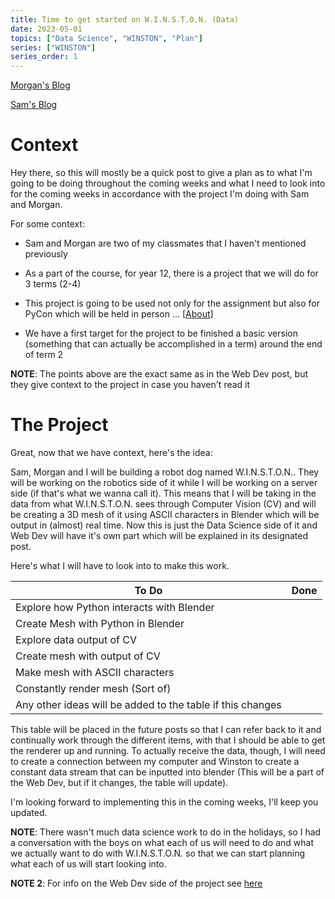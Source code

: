 ```yaml
---
title: Time to get started on W.I.N.S.T.O.N. (Data)
date: 2023-05-01
topics: ["Data Science", "WINSTON", "Plan"]
series: ["WINSTON"]
series_order: 1
---
```


[Morgan's Blog](https://Morgan-Potter.github.io)

[Sam's Blog](https://samsidebotham.com)

# Context
Hey there, so this will mostly be a quick post to give a plan as to what I'm going to be doing throughout the coming weeks and what I need to look into for the coming weeks in accordance with the project I'm doing with Sam and Morgan.

For some context:

* Sam and Morgan are two of my classmates that I haven't mentioned previously

* As a part of the course, for year 12, there is a project that we will do for 3 terms (2-4)

* This project is going to be used not only for the assignment but also for PyCon which will be held in person ... \[[About](https://2023.pycon.org.au/)\]

* We have a first target for the project to be finished a basic version (something that can actually be accomplished in a term) around the end of term 2

**NOTE**: The points above are the exact same as in the Web Dev post, but they give context to the project in case you haven't read it

# The Project
Great, now that we have context, here's the idea:

Sam, Morgan and I will be building a robot dog named W.I.N.S.T.O.N.. They will be working on the robotics side of it while I will be working on a server side (if that's what we wanna call it). This means that I will be taking in the data from what W.I.N.S.T.O.N. sees through Computer Vision (CV) and will be creating a 3D mesh of it using ASCII characters in Blender which will be output in (almost) real time. Now this is just the Data Science side of it and Web Dev will have it's own part which will be explained in its designated post.

Here's what I will have to look into to make this work.

|To Do|Done|
|-|-|
|Explore how Python interacts with Blender| |
|Create Mesh with Python in Blender| |
|Explore data output of CV||
|Create mesh with output of CV||
|Make mesh with ASCII characters||
|Constantly render mesh (Sort of)||
|Any other ideas will be added to the table if this changes||

This table will be placed in the future posts so that I can refer back to it and continually work through the different items, with that I should be able to get the renderer up and running. To actually receive the data, though, I will need to create a connection between my computer and Winston to create a constant data stream that can be inputted into blender (This will be a part of the Web Dev, but if it changes, the table will update).

I'm looking forward to implementing this in the coming weeks, I'll keep you updated.

**NOTE**: There wasn't much data science work to do in the holidays, so I had a conversation with the boys on what each of us will need to do and what we actually want to do with W.I.N.S.T.O.N. so that we can start planning what each of us will start looking into.

**NOTE 2**: For info on the Web Dev side of the project see [here](https://joush007.github.io/blog/timetostartwebproject)